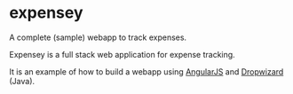 # expensey
A complete (sample) webapp to track expenses.

Expensey is a full stack web application for expense tracking.

It is an example of how to build a webapp using [AngularJS](https://angularjs.org) and [Dropwizard](http://www.dropwizard.io/1.1.0/docs/) (Java).
